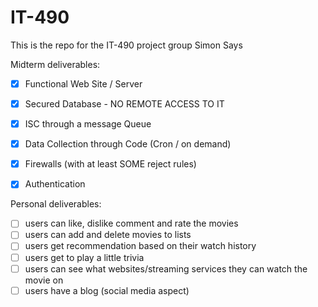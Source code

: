 # IT-490
This is the repo for the IT-490 project group Simon Says

Midterm deliverables:

- [x] Functional Web Site / Server

- [x] Secured Database - NO REMOTE ACCESS TO IT

- [x] ISC through a message Queue

- [x] Data Collection through Code (Cron / on demand)

- [x] Firewalls (with at least SOME reject rules)

- [x] Authentication

Personal deliverables:

- [ ] users can like, dislike comment and rate the movies
- [ ] users can add and delete movies to lists
- [ ] users get recommendation based on their watch history
- [ ] users get to play a little trivia
- [ ] users can see what websites/streaming services they can watch the movie on
- [ ] users have a blog (social media aspect)

